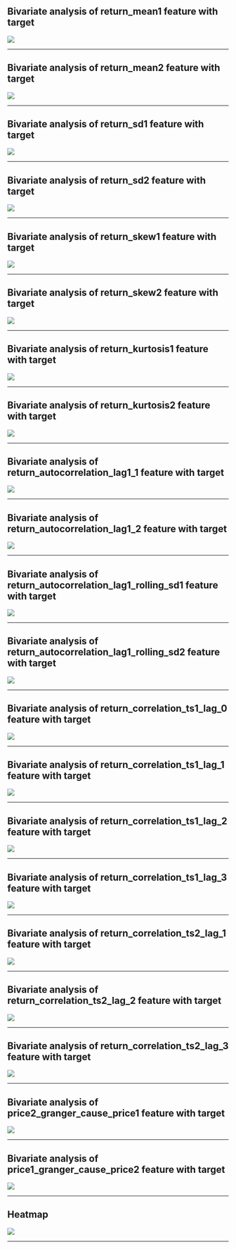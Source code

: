 ## Bivariate analysis of return_mean1 feature with target

![](return_mean1_target.png)

------------------------------------------------------
## Bivariate analysis of return_mean2 feature with target

![](return_mean2_target.png)

------------------------------------------------------
## Bivariate analysis of return_sd1 feature with target

![](return_sd1_target.png)

------------------------------------------------------
## Bivariate analysis of return_sd2 feature with target

![](return_sd2_target.png)

------------------------------------------------------
## Bivariate analysis of return_skew1 feature with target

![](return_skew1_target.png)

------------------------------------------------------
## Bivariate analysis of return_skew2 feature with target

![](return_skew2_target.png)

------------------------------------------------------
## Bivariate analysis of return_kurtosis1 feature with target

![](return_kurtosis1_target.png)

------------------------------------------------------
## Bivariate analysis of return_kurtosis2 feature with target

![](return_kurtosis2_target.png)

------------------------------------------------------
## Bivariate analysis of return_autocorrelation_lag1_1 feature with target

![](return_autocorrelation_lag1_1_target.png)

------------------------------------------------------
## Bivariate analysis of return_autocorrelation_lag1_2 feature with target

![](return_autocorrelation_lag1_2_target.png)

------------------------------------------------------
## Bivariate analysis of return_autocorrelation_lag1_rolling_sd1 feature with target

![](return_autocorrelation_lag1_rolling_sd1_target.png)

------------------------------------------------------
## Bivariate analysis of return_autocorrelation_lag1_rolling_sd2 feature with target

![](return_autocorrelation_lag1_rolling_sd2_target.png)

------------------------------------------------------
## Bivariate analysis of return_correlation_ts1_lag_0 feature with target

![](return_correlation_ts1_lag_0_target.png)

------------------------------------------------------
## Bivariate analysis of return_correlation_ts1_lag_1 feature with target

![](return_correlation_ts1_lag_1_target.png)

------------------------------------------------------
## Bivariate analysis of return_correlation_ts1_lag_2 feature with target

![](return_correlation_ts1_lag_2_target.png)

------------------------------------------------------
## Bivariate analysis of return_correlation_ts1_lag_3 feature with target

![](return_correlation_ts1_lag_3_target.png)

------------------------------------------------------
## Bivariate analysis of return_correlation_ts2_lag_1 feature with target

![](return_correlation_ts2_lag_1_target.png)

------------------------------------------------------
## Bivariate analysis of return_correlation_ts2_lag_2 feature with target

![](return_correlation_ts2_lag_2_target.png)

------------------------------------------------------
## Bivariate analysis of return_correlation_ts2_lag_3 feature with target

![](return_correlation_ts2_lag_3_target.png)

------------------------------------------------------
## Bivariate analysis of price2_granger_cause_price1 feature with target

![](price2_granger_cause_price1_target.png)

------------------------------------------------------
## Bivariate analysis of price1_granger_cause_price2 feature with target

![](price1_granger_cause_price2_target.png)

------------------------------------------------------
## Heatmap
![](heatmap.png)

------------------------------------------------------
